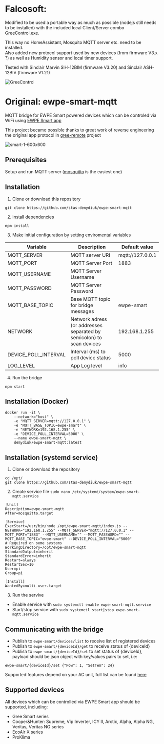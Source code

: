 # Falcosoft:
Modified to be used a portable way as much as possible (nodejs still needs to be installed) with the included local Client/Server combo GreeControl.exe.

This way no HomeAssistant, Mosquito MQTT server etc. need to be installed.<br/>
Also added new protocol support used by new devices (from firmware V3.x ?) as well as Humidity sensor and local timer support.  

Tested with Sinclair Marvin SIH-12BIM (firmware V3.20) and Sinclair ASH-12BIV  (firmware V1.21) 

![GreeControl](https://github.com/user-attachments/assets/1d6f1e89-c77c-4fe9-85b5-8f8d7051ed00)


# Original: ewpe-smart-mqtt
MQTT bridge for EWPE Smart powered devices which can be controled via WiFi using [EWPE Smart app](https://play.google.com/store/apps/details?id=com.gree.ewpesmart)

This project became possible thanks to great work of reverse engineering the original app protocol in [gree-remote](https://github.com/tomikaa87/gree-remote) project

![smart-1-600x600](https://user-images.githubusercontent.com/2734836/49315058-11f16e00-f4f5-11e8-84f5-81dc9cd813f0.jpg)

## Prerequisites

Setup and run MQTT server ([mosquitto](https://mosquitto.org/) is the easiest one)

## Installation

1. Clone or download this repository
```
git clone https://github.com/stas-demydiuk/ewpe-smart-mqtt
```
2. Install dependencies
```
npm install
```
3. Make initial configuration by setting enviromental variables

| Variable | Description | Default value |
| --- | --- | --- |
| MQTT_SERVER |MQTT server URI|mqtt://127.0.0.1|
| MQTT_PORT |MQTT Server Port|1883
| MQTT_USERNAME |MQTT Server Username|
| MQTT_PASSWORD |MQTT Server Password|
| MQTT_BASE_TOPIC |Base MQTT topic for bridge messages|ewpe-smart
| NETWORK |Network adress (or addresses separated by semicolon) to scan devices |192.168.1.255
| DEVICE_POLL_INTERVAL |Interval (ms) to poll device status|5000
| LOG_LEVEL |App Log level|info

4. Run the bridge
```
npm start
```

## Installation (Docker)

```
docker run -it \
    --network="host" \
    -e "MQTT_SERVER=mqtt://127.0.0.1" \
    -e "MQTT_BASE_TOPIC=ewpe-smart" \
    -e "NETWORK=192.168.1.255" \
    -e "DEVICE_POLL_INTERVAL=5000" \
    --name ewpe-smart-mqtt \
    demydiuk/ewpe-smart-mqtt:latest
```

## Installation (systemd service)

1. Clone or download the repository
```
cd /opt/
git clone https://github.com/stas-demydiuk/ewpe-smart-mqtt
```

2. Create service file
`sudo nano /etc/systemd/system/ewpe-smart-mqtt.service`

```
[Unit]
Description=ewpe-smart-mqtt
After=mosquitto.target

[Service]
ExecStart=/usr/bin/node /opt/ewpe-smart-mqtt/index.js --NETWORK="192.168.1.255" --MQTT_SERVER="mqtt://127.0.0.1" --MQTT_PORT="1883" --MQTT_USERNAME="" --MQTT_PASSWORD="" --MQTT_BASE_TOPIC="ewpe-smart" --DEVICE_POLL_INTERVAL="5000" 
# Required on some systems
WorkingDirectory=/opt/ewpe-smart-mqtt
StandardOutput=inherit
StandardError=inherit
Restart=always
RestartSec=10
User=pi
Group=pi

[Install]
WantedBy=multi-user.target
```

3. Run the servive

- Enable service with `sudo systemctl enable ewpe-smart-mqtt.service`
- Start/stop service with `sudo systemctl start|stop ewpe-smart-mqtt.service`

## Communicating with the bridge

- Publish to `ewpe-smart/devices/list` to receive list of registered devices
- Publish to `ewpe-smart/{deviceId}/get` to receive status of {deviceId}
- Publish to `ewpe-smart/{deviceId}/set` to set status of {deviceId}, payload should be json object with key/values pairs to set, i.e:
```
ewpe-smart/{deviceId}/set {"Pow": 1, "SetTem": 24}
```

Supported features depend on your AC unit, full list can be found [here ](https://github.com/tomikaa87/gree-remote#reading-status-of-a-device)

## Supported devices
All devices which can be controlled via EWPE Smart app should be supported, including:

- Gree Smart series
- Cooper&Hunter: Supreme, Vip Inverter, ICY II, Arctic, Alpha, Alpha NG, Veritas, Veritas NG series
- EcoAir X series
- ProKlima
